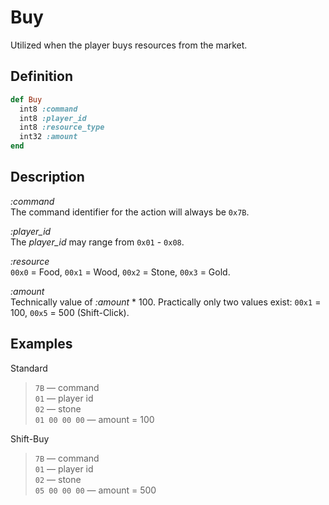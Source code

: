 # Buy

Utilized when the player buys resources from the market.

## Definition

```ruby
def Buy
  int8 :command
  int8 :player_id
  int8 :resource_type
  int32 :amount
end
```

## Description

*:command*  
The command identifier for the action will always be `0x7B`.

*:player_id*  
The *player_id* may range from `0x01` - `0x08`.

*:resource*  
`00x0` = Food, `00x1` = Wood, `00x2` = Stone, `00x3` = Gold.

*:amount*  
Technically value of *:amount* * 100. Practically only two values exist: 
`00x1` = 100, `00x5` = 500 (Shift-Click).

## Examples

Standard

>`7B` &mdash; command  
>`01` &mdash; player id  
>`02` &mdash; stone  
>`01 00 00 00` &mdash; amount = 100    

Shift-Buy

>`7B` &mdash; command  
>`01` &mdash; player id  
>`02` &mdash; stone  
>`05 00 00 00` &mdash; amount = 500    
